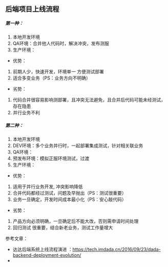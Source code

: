 ##  后端项目上线流程
##### 第一种：

1. 本地开发环境
1. QA环境：合并他人代码时，解决冲突，发布测服
1. 生产环境： 

- 优势：
1. 前期人少，快速开发，环境单一 方便测试部署
1. 适合多变业务（PS：业务方向不明确）
- 劣势：
1. 代码合并很容易影响测部署，且冲突无法避免，且合并后代码可能未经测试，存在隐患
1. 并行业务不利

##### 第二种：


1. 本地开发环境
1. DEV环境：多个业务并行时，一起部署集成测试，针对相关联业务
1. QA环境：
1. 预发布环境：模拟正服环境测试，过渡
1. 生产环境： 

- 优势：
1. 适用于并行业务开发, 冲突影响降低
1. 合并代码都经过测试，问题及早抛出（PS：测试很重要）
1. 业务一旦确定，开发时间成本最小化（PS：安心敲代码）
- 劣势：
1. 产品方向必须明确，一旦确定后不能大改，否则需申请时间处理
1. 回归测试 很重要，结合新老业务，测试工作量增大





参考文章：
- 达达后端系统上线流程演进 ：https://tech.imdada.cn/2016/09/23/dada-backend-deployment-evolution/
- 